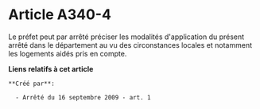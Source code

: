 # Article A340-4

Le préfet peut par arrêté préciser les modalités d'application du présent arrêté dans le département au vu des circonstances
locales et notamment les logements aidés pris en compte.

**Liens relatifs à cet article**

	**Créé par**:

	  - Arrêté du 16 septembre 2009 - art. 1
